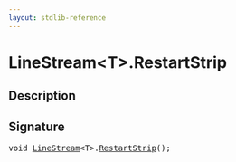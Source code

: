```yaml
---
layout: stdlib-reference
---
```


# LineStream\<T\>\.RestartStrip

## Description





## Signature 

<pre>
<span class="code_keyword">void</span> <a href="/stdlib-reference/types/LineStream/index" class="code_type">LineStream</a>&lt;T&gt;.<a href="/stdlib-reference/types/LineStream/RestartStrip">RestartStrip</a>();

</pre>

